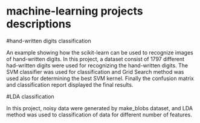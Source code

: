 # machine-learning projects descriptions
#hand-written digits classification


An example showing how the scikit-learn can be used to recognize images of hand-written digits.
In this project, a dataset consist of 1797 different had-written digits were used for recognizing the hand-written digits.
The SVM classifier was used for classification and Grid Search method was used also for determining the best SVM kernel.
Finally the confusion matrix and classification report displayed the final results.




#LDA classification



In this project, noisy data were generated by make_blobs dataset, and LDA method was used to classification of data for different number of features. 

